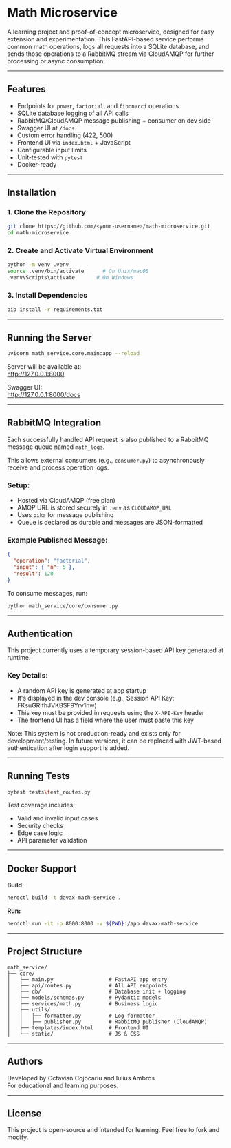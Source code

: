 # Math Microservice

A learning project and proof-of-concept microservice, designed for easy extension and experimentation. This FastAPI-based service performs common math operations, logs all requests into a SQLite database, and sends those operations to a RabbitMQ stream via CloudAMQP for further processing or async consumption.

---

## Features

- Endpoints for `power`, `factorial`, and `fibonacci` operations
- SQLite database logging of all API calls
- RabbitMQ/CloudAMQP message publishing + consumer on dev side
- Swagger UI at `/docs`
- Custom error handling (422, 500)
- Frontend UI via `index.html` + JavaScript
- Configurable input limits
- Unit-tested with `pytest`
- Docker-ready

---

## Installation

### 1. Clone the Repository

```bash
git clone https://github.com/<your-username>/math-microservice.git
cd math-microservice
```

### 2. Create and Activate Virtual Environment

```bash
python -m venv .venv
source .venv/bin/activate      # On Unix/macOS
.venv\Scripts\activate       # On Windows
```

### 3. Install Dependencies

```bash
pip install -r requirements.txt
```

---

## Running the Server

```bash
uvicorn math_service.core.main:app --reload
```

Server will be available at:  
http://127.0.0.1:8000

Swagger UI:  
http://127.0.0.1:8000/docs

---

## RabbitMQ Integration 

Each successfully handled API request is also published to a RabbitMQ message queue named `math_logs`.

This allows external consumers (e.g., `consumer.py`) to asynchronously receive and process operation logs.

### Setup:

- Hosted via CloudAMQP (free plan)
- AMQP URL is stored securely in `.env` as `CLOUDAMQP_URL`
- Uses `pika` for message publishing
- Queue is declared as durable and messages are JSON-formatted

### Example Published Message:

```json
{
  "operation": "factorial",
  "input": { "n": 5 },
  "result": 120
}
```

To consume messages, run:

```bash
python math_service/core/consumer.py
```

---

## Authentication

This project currently uses a temporary session-based API key generated at runtime.

### Key Details:

- A random API key is generated at app startup
- It's displayed in the dev console (e.g., Session API Key: FKsuGRIfhJVKBSF9Yrv1nw)
- This key must be provided in requests using the `X-API-Key` header
- The frontend UI has a field where the user must paste this key

Note: This system is not production-ready and exists only for development/testing. In future versions, it can be replaced with JWT-based authentication after login support is added.

---

## Running Tests

```bash
pytest tests\test_routes.py
```

Test coverage includes:
- Valid and invalid input cases
- Security checks
- Edge case logic
- API parameter validation

---

## Docker Support

**Build:**

```bash
nerdctl build -t davax-math-service .
```

**Run:**

```bash
nerdctl run -it -p 8000:8000 -v ${PWD}:/app davax-math-service
```

---

## Project Structure

```
math_service/
├── core/
│   ├── main.py                  # FastAPI app entry
│   ├── api/routes.py            # All API endpoints
│   ├── db/                      # Database init + logging
│   ├── models/schemas.py        # Pydantic models
│   ├── services/math.py         # Business logic
│   ├── utils/
│   │   ├── formatter.py         # Log formatter
│   │   ├── publisher.py         # RabbitMQ publisher (CloudAMQP)
│   ├── templates/index.html     # Frontend UI
│   └── static/                  # JS & CSS
```

---

## Authors

Developed by Octavian Cojocariu and Iulius Ambros  
For educational and learning purposes.

---

## License

This project is open-source and intended for learning. Feel free to fork and modify.
